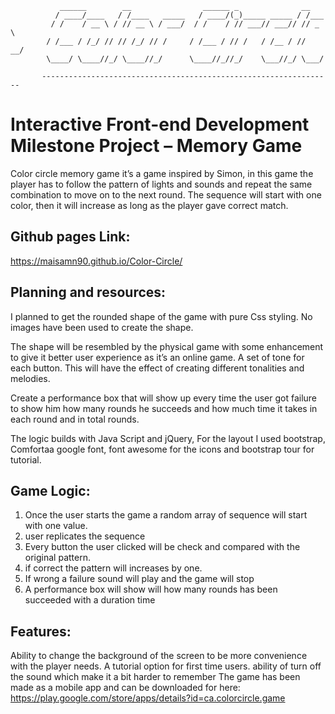                ______        __                ______ _              __    
              / ____/____   / /____   _____   / ____/(_)_____ _____ / /___ 
             / /    / __ \ / // __ \ / ___/  / /    / // ___// ___// // _ \
            / /___ / /_/ // // /_/ // /     / /___ / // /   / /__ / //  __/
            \____/ \____//_/ \____//_/      \____//_//_/    \___//_/ \___/ 
                                                                           
           ----------------------------------------------------------------- 

Interactive Front-end Development Milestone Project – **Memory Game**
=====================================================================

Color circle memory game it’s a game inspired by Simon, in this game the player has to follow the pattern of lights and sounds and repeat the same combination to move on to the next round. The sequence will start with one color, then it will increase as long as the player gave correct match.

Github pages Link:
--
https://maisamn90.github.io/Color-Circle/

Planning and resources:
--

I planned to get the rounded shape of the game with pure Css styling. No images have been used to create the shape.

The shape will be resembled by the physical game with some enhancement to give it better user experience as it’s an online game.
A set of tone for each button. This will have the effect of creating different tonalities and melodies.

Create a performance box that will show up every time the user got failure to show him how many rounds he succeeds and how much time it takes in each round and in total rounds.

The logic builds with Java Script and jQuery,
For the layout I used bootstrap, Comfortaa google font, font awesome for the icons and bootstrap tour for tutorial. 

Game Logic:
--
1.	Once the user starts the game a random array of sequence will start with one value.
2.	user replicates the sequence
3.	Every button the user clicked will be check and compared with the original pattern.
4.	if correct the pattern will increases by one.
5.	If wrong a failure sound will play and the game will stop
6.	A performance box will show will how many rounds has been succeeded with a duration time

Features:
--
Ability to change the background of the screen to be more convenience with the player needs.
A tutorial option for first time users.
ability of turn off the sound which make it a bit harder to remember 
The game has been made as a mobile app and can be downloaded for here:  https://play.google.com/store/apps/details?id=ca.colorcircle.game
